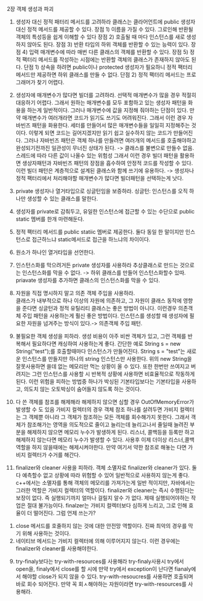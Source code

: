 2장 객체 생성과 파괴

1. 생성자 대신 정적 패터리 메서드를 고려하라
클래스는 클라어언트에 public 생성자 대신 정적 메서드를 제공할 수 있다.
장점 1) 이름을 가질 수 있다. 그로인해 반환될 객체의 특성등을 쉽게 이해할 수 있다
장점 2) 호출될 때 마다 인스턴스를 새로 생성하지 않아도 된다.
장점 3) 반환 타입의 하위 객체를 반환할 수 있는 능력이 있다.
장점 4) 입력 매개변수에 따라 매번 다른 클래스의 객체를 반환할 수 있다.
장점 5) 정적 팩터리 메서드를 작성하는 시점에는 반환할 객체의 클래스가 존재하지 않아도 된다.
단점 1) 상속을 하려면 public이나 protected 생성자가 필요하니 정적 팩터리 메서드만 제공하면 하위 클래스를 만들 수 없다.
단점 2) 정적 팩터리 메서드는 프로그래머가 찾기 어렵다.

2. 생성자에 매개변수가 많다면 빌더를 고려하라.
선택적 매개변수가 많을 경우 적절히 대응하기 어렵다. 그래서 원하는 매개변수를 모두 포함하고 있는 생성자 패턴을 화용을 하는게 일반적이다.
그러나 매개변수에 값을 지정해 줘야하는 단점이 있다. 만약 매개변수가 여러개라면 코드가 읽기도 쓰기도 어려워진다.
그래서 이런 경우 자바빈즈 패턴을 화용한다. 세터를 만들어서 많은 매개변수들을 일일히 지정해주는 것이다.
이렇게 되면 코드는 길어지겠지만 읽기 쉽고 실수하지 않는 코드가 만들어진다.
그러나 자바빈즈 패턴은 객체 하나를 만들려면 여러개의 메서드를 호출해야하고 완성되기전까진 일관성이 무너진 상태가 된다. -> 클래스를 불변으로 만들수 없음. 스레드에 따라 다른 값이 나올수 있는 위험성
그래서 이런 경우 빌더 패턴을 활용하면 생상자패턴과 자바빈즈 패턴의 장점을 흡수하여 안정적 코드를 작성할 수 있다.
이런 빌더 패턴은 계층적으로 설계된 클래스와 함께 쓰기에 유용하다.
-> 생성자나 정적 팩터리에서 처리해야할 매개변수가 많다면 빌더패턴을 선택하는게 낫다. 

3. private 생성자나 열거타입으로 싱글턴임을 보증하라.
싱글턴: 인스턴스를 오직 하나만 생성할 수 있는 클래스를 말한다.
1. 생성자를 private로 감춰두고, 유일한 인스턴스에 접근할 수 있는 수단으로 public static 멤버를 한개 마련해둔다.
2. 정적 팩터리 메서드를 public statiic 멤버로 제공한다.
둘다 동일 한 말이지만 인스턴스로 접근하느냐 static메서드로 접근을 하느냐의 차이이다.
3. 원소가 하나인 열거타입을 선언한다.

4. 인스턴스화를 막으려거든 private 생성자를 사용하라
추상클래스로 만드는 것으로는 인스턴스화를 막을 수 없다. -> 하위 클래스를 만들어 인스턴스화할수 있따.
priavate 생성자를 추가하면 클래스의 인스턴스화를 막을 수 있다.

5. 자원을 직접 명시하지 말고 의존 객체 주입을 사용하라.  
클래스가 내부적으로 하나 이상의 자원에 의존하고, 그 자원이 클래스 동작에 영향을 준다면 싱글턴과 정적 유틸리티 클래스는 좋은 방법이 아니다.
이런경우 의존객체 주입 패턴을 사용하는게 훨신 좋은 방법이다.
인스턴스를 생성할 때 생성자에 필요한 자원을 넘겨주는 방식이 있다.-> 의존객체 주입 패턴.

6. 불필요한 객체 생성을 피하라.
생성 비용이 아주 비싼 객체가 있고, 그런 객체를 반복해서 필요하다면 캐싱하여 사용하는게 좋다.
간단한 예로 
String s = new String("test");를 호출할때마다 인스턴스가 만들어진다.
String s = "test"는 새로운 인스턴스를 만들지만 하나의 string 인스턴스만 사용한다.
위의 new String을 잘못사용하면 쓸데 없는 메모리만 먹는 상황이 올 수 있다.
또한 한번만 쓰여지고 버려지는 그런 인스턴스를 사용할 시 반복적 상황에 사용하면 비효율적으로 작동하게 된다.
이런 위험을 피하는 방법중 하나가 박싱된 기본타입보다는 기본타입을 사용하고, 의도치 않는 오토박싱이 숨어들지 않도록 하는 것이다.

7. 다 쓴 객체를 참조를 해제해라 
해제하지 않으면 심할 경우 OutOfMemoryError가 발생할 수 도 있음
가비지 컬렉터의 경우 객체 참조 하나를 살려두면 가비지 컬렉터는 그 객체뿐 아니라
그 객체가 참조하는 모든 객체를 회수해가지 못한다. 그래서 객체가 참조해가는 영역을
의도적으로 줄이고 늘리는데 늘리고나서 줄일때 늘려진 부분을 해제하지 않으면 메모리 누수가 발생하게 된다.
리스너, 콜백등을 등록만 하고 해제하지 않는다면 메모리 누수가 발생할 수 있다.
사용후 이제 더이상 리스너,콜백 역할을 하지 않을때에는 해제시켜야한다.
만약 여기서 약한 참조로 해놓는 다면 가비지 컬렉터가 수거를 해간다.

8. finalizer와 cleaner 사용을 피하라.
객체 소멸자로 finalizer와 cleaner가 있다.
둘다 예측할수 없고 상황에 따라 위험할 수 있어 일반적으로 사용하지 않는게 좋다.
c++에서는 소멸자를 통해 객체의 메모리를 가져가는게 일반 적이지만, 자바에서는 그러한 역할은
가비지 컬렉터의 역할이다. 
finalizer와 cleaner는 즉시 수행된다는 보장이 없다. 즉 실행되기까지 얼마나 걸릴지 알수 가 없다. 제때 실행되어야하는 작업은 절대 불가능이다.
finalzer는 가비지 컬렉터보다 심하게 느리고, 그로 인해 효율이 더 떨어진다.
그럼 언제 쓰는가?
1) close 메서드를 호줄하지 않는 것에 대한 안전망 역할이다. 진짜 최악의 경우를 막기 위해 사용하는 것이다.
2) 네이티브 메서드는 가비지 컬렉터에 의해 이루어지지 않는다. 이런 경우에는 finalizer와 cleaner를 사용해야한다.

9. try-finaly보다는 try-with-resources를 사용해라
try-finaly사용시 try에서 open을, finaly에서 close를 할 시에
만약 try에서 exception이 난다면 fianaly에서 해야할 close가 되지 않을 수 있다.
try-with-resoucres를 사용하면 호출되며 바로 회수 되어진다.
만약 꼭 회ㅅ해야하는 자원이라면  try-with-resources를 사용해라.